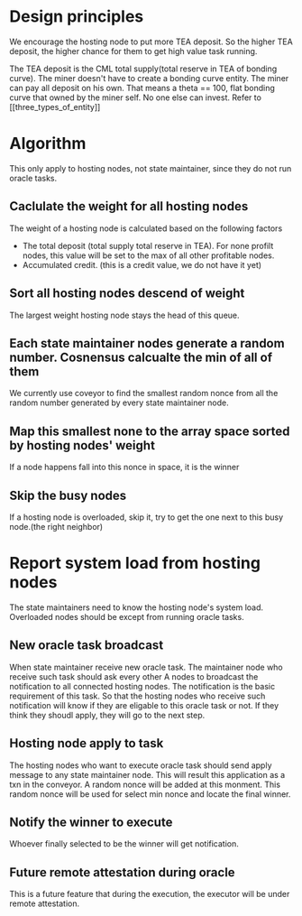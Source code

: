 # Design principles
We encourage the hosting node to put more TEA deposit. So the higher TEA deposit, the higher chance for them to get high value task running. 

The TEA deposit is the CML total supply(total reserve in TEA of bonding curve). The miner doesn't have to create a bonding curve entity. The miner can pay all deposit on his own. That means a theta == 100, flat bonding curve that owned by the miner self.  No one else can invest.  Refer to [[three_types_of_entity]]

# Algorithm
This only apply to hosting nodes, not state maintainer, since they do not run oracle tasks.

## Caclulate the weight for all hosting nodes
The weight of a hosting node is calculated based on the following factors
- The total deposit (total supply total reserve in TEA). For none profilt nodes, this value will be set to the max of all other profitable nodes.
- Accumulated credit. (this is a credit value, we do not have it yet)
## Sort all hosting nodes descend of weight
The largest weight hosting node stays the head of this queue.
## Each state maintainer nodes generate a random number. Cosnensus calcualte the min of all of them
We currently use coveyor to find the smallest random nonce from all the random number generated by every state maintainer node. 
## Map this smallest none to the array space sorted by hosting nodes' weight
If a node happens fall into this nonce in space, it is the winner
## Skip the busy nodes
If a hosting node is overloaded, skip it, try to get the one next to this busy node.(the right neighbor)

# Report system load from hosting nodes

The state maintainers need to know the hosting node's system load. Overloaded nodes should be except from running oracle tasks.

## New oracle task broadcast

When state maintainer receive new oracle task. The maintainer node who receive such task should ask every other A nodes to broadcast the notification to all connected hosting nodes. The notification is the basic requirement of this task. So that the hosting nodes who receive such notification will know if they are eligable to this oracle task or not. If they think they shoudl apply, they will go to the next step.

## Hosting node apply to task
The hosting nodes who want to execute oracle task should send apply message to any state maintainer node. This will result this application as a txn in the conveyor. A random nonce will be added at this monment. This random nonce will be used for select min nonce and locate the final winner.

## Notify the winner to execute
Whoever finally selected to be the winner will get notification. 

## Future remote attestation during oracle
This is a future feature that during the execution, the executor will be under remote attestation.

